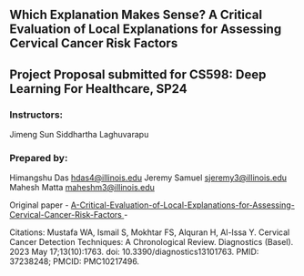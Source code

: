 ## Which Explanation Makes Sense? A Critical Evaluation of Local Explanations for Assessing Cervical Cancer Risk Factors


## Project Proposal submitted for CS598: Deep Learning For Healthcare, SP24



### Instructors:
Jimeng Sun
Siddhartha Laghuvarapu



### Prepared by:
Himangshu Das 				hdas4@illinois.edu
Jeremy Samuel 				sjeremy3@illinois.edu
Mahesh Matta 				maheshm3@illinois.edu


Original paper - [A-Critical-Evaluation-of-Local-Explanations-for-Assessing-Cervical-Cancer-Risk-Factors ](https://github.com/cwayad/Local-Explanations-for-Cervical-Cancer)- 

Citations: 
Mustafa WA, Ismail S, Mokhtar FS, Alquran H, Al-Issa Y. Cervical Cancer Detection Techniques: A Chronological Review. Diagnostics (Basel). 2023 May 17;13(10):1763. doi: 10.3390/diagnostics13101763. PMID: 37238248; PMCID: PMC10217496.